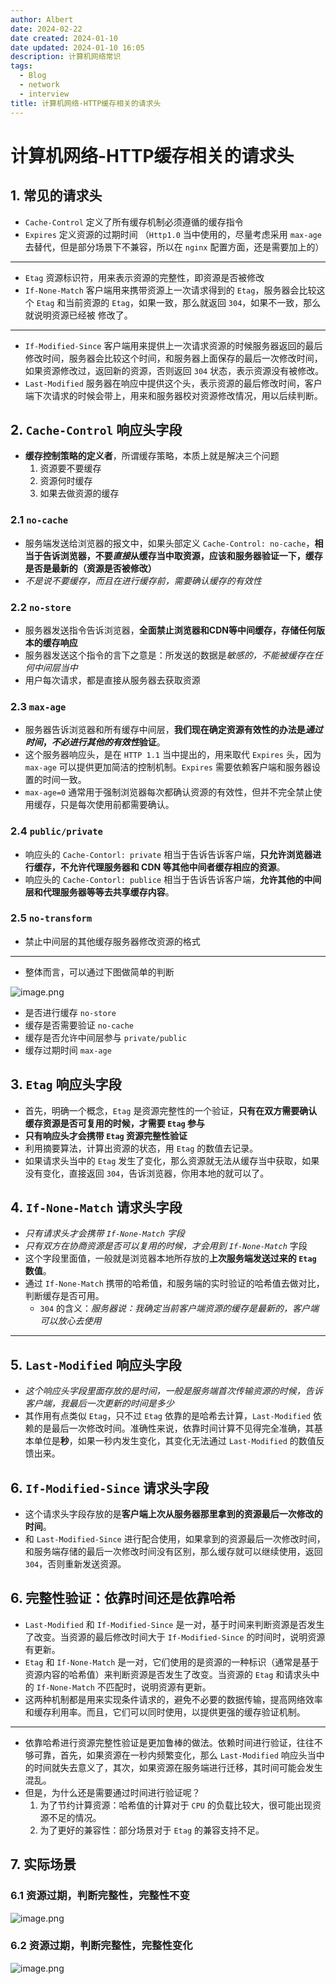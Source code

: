 ```yaml
---
author: Albert
date: 2024-02-22
date created: 2024-01-10
date updated: 2024-01-10 16:05
description: 计算机网络常识
tags:
  - Blog
  - network
  - interview
title: 计算机网络-HTTP缓存相关的请求头
---
```


# 计算机网络-HTTP缓存相关的请求头

## 1. 常见的请求头

- `Cache-Control` 定义了所有缓存机制必须遵循的缓存指令
- `Expires` 定义资源的过期时间 （`Http1.0` 当中使用的，尽量考虑采用 `max-age` 去替代，但是部分场景下不兼容，所以在 `nginx` 配置方面，还是需要加上的）

---

- `Etag` 资源标识符，用来表示资源的完整性，即资源是否被修改
- `If-None-Match` 客户端用来携带资源上一次请求得到的 `Etag`，服务器会比较这个 `Etag` 和当前资源的 `Etag`，如果一致，那么就返回 `304`，如果不一致，那么就说明资源已经被 修改了。

---

- `If-Modified-Since` 客户端用来提供上一次请求资源的时候服务器返回的最后修改时间，服务器会比较这个时间，和服务器上面保存的最后一次修改时间，如果资源修改过，返回新的资源，否则返回 `304` 状态，表示资源没有被修改。
- `Last-Modified` 服务器在响应中提供这个头，表示资源的最后修改时间，客户端下次请求的时候会带上，用来和服务器校对资源修改情况，用以后续判断。

## 2. `Cache-Control` 响应头字段

- **缓存控制策略的定义者**，所谓缓存策略，本质上就是解决三个问题
  1. 资源要不要缓存
  2. 资源何时缓存
  3. 如果去做资源的缓存

### 2.1 `no-cache`

- 服务端发送给浏览器的报文中，如果头部定义 `Cache-Control: no-cache`，**相当于告诉浏览器，不要*直接*从缓存当中取资源，应该和服务器验证一下，缓存是否是最新的（资源是否被修改）**
- _不是说不要缓存，而且在进行缓存前，需要确认缓存的有效性_

### 2.2 `no-store`

- 服务器发送指令告诉浏览器，**全面禁止浏览器和CDN等中间缓存，存储任何版本的缓存响应**
- 服务器发送这个指令的言下之意是：所发送的数据是*敏感的，不能被缓存在任何中间层当中*
- 用户每次请求，都是直接从服务器去获取资源

### 2.3 `max-age`

- 服务器告诉浏览器和所有缓存中间层，**我们现在确定资源有效性的办法是*通过时间*，*不必进行其他的有效性*验证**。
- 这个服务器响应头，是在 `HTTP 1.1` 当中提出的，用来取代 `Expires` 头，因为 `max-age` 可以提供更加简洁的控制机制。`Expires` 需要依赖客户端和服务器设置的时间一致。
- `max-age=0` 通常用于强制浏览器每次都确认资源的有效性，但并不完全禁止使用缓存，只是每次使用前都需要确认。

### 2.4 `public/private`

- 响应头的 `Cache-Contorl: private` 相当于告诉告诉客户端，**只允许浏览器进行缓存，不允许代理服务器和 CDN 等其他中间者缓存相应的资源**。
- 响应头的 `Cache-Contorl: publice` 相当于告诉告诉客户端，**允许其他的中间层和代理服务器等等去共享缓存内容**。

### 2.5 `no-transform`

- 禁止中间层的其他缓存服务器修改资源的格式

---

- 整体而言，可以通过下图做简单的判断

![image.png](https://img-20221128.oss-cn-shanghai.aliyuncs.com/img-2023-05/20240110151537.png)

- 是否进行缓存 `no-store`
- 缓存是否需要验证 `no-cache`
- 缓存是否允许中间层参与 `private/public`
- 缓存过期时间 `max-age`

## 3. `Etag` 响应头字段

- 首先，明确一个概念，`Etag` 是资源完整性的一个验证，**只有在双方需要确认缓存资源是否可复用的时候，才需要 `Etag` 参与**
- **只有响应头才会携带 `Etag` 资源完整性验证**
- 利用摘要算法，计算出资源的状态，用 `Etag` 的数值去记录。
- 如果请求头当中的 `Etag` 发生了变化，那么资源就无法从缓存当中获取，如果没有变化，直接返回 `304`，告诉浏览器，你用本地的就可以了。

## 4. `If-None-Match` 请求头字段

- _只有请求头才会携带 `If-None-Match` 字段_
- _只有双方在协商资源是否可以复用的时候，才会用到 `If-None-Match`_ 字段
- 这个字段里面值，一般就是浏览器本地所存放的**上次服务端发送过来的 `Etag` 数值**。
- 通过 `If-None-Match` 携带的哈希值，和服务端的实时验证的哈希值去做对比，判断缓存是否可用。
  - `304` 的含义：_服务器说：我确定当前客户端资源的缓存是最新的，客户端可以放心去使用_

---

## 5. `Last-Modified` 响应头字段

- _这个响应头字段里面存放的是时间，一般是服务端首次传输资源的时候，告诉客户端，我最后一次更新的时间是多少_
- 其作用有点类似 `Etag`，只不过 `Etag` 依靠的是哈希去计算，`Last-Modified` 依赖的是最后一次修改时间。准确性来说，依靠时间计算不见得完全准确，其基本单位是**秒**，如果一秒内发生变化，其变化无法通过 `Last-Modified` 的数值反馈出来。

## 6. `If-Modified-Since` 请求头字段

- 这个请求头字段存放的是**客户端上次从服务器那里拿到的资源最后一次修改的时间**。
- 和 `Last-Modified-Since` 进行配合使用，如果拿到的资源最后一次修改时间，和服务端存储的最后一次修改时间没有区别，那么缓存就可以继续使用，返回 `304`，否则重新发送资源。

## 6. 完整性验证：依靠时间还是依靠哈希

- `Last-Modified` 和 `If-Modified-Since` 是一对，基于时间来判断资源是否发生了改变。当资源的最后修改时间大于 `If-Modified-Since` 的时间时，说明资源有更新。
- `Etag` 和 `If-None-Match` 是一对，它们使用的是资源的一种标识（通常是基于资源内容的哈希值）来判断资源是否发生了改变。当资源的 `Etag` 和请求头中的 `If-None-Match` 不匹配时，说明资源有更新。
- 这两种机制都是用来实现条件请求的，避免不必要的数据传输，提高网络效率和缓存利用率。而且，它们可以同时使用，以提供更强的缓存验证机制。

---

- 依靠哈希进行资源完整性验证是更加鲁棒的做法。依赖时间进行验证，往往不够可靠，首先，如果资源在一秒内频繁变化，那么 `Last-Modified` 响应头当中的时间就失去意义了，其次，如果资源在服务端进行迁移，其时间可能会发生混乱。
- 但是，为什么还是需要通过时间进行验证呢？
  1. 为了节约计算资源：哈希值的计算对于 `CPU` 的负载比较大，很可能出现资源不足的情况。
  2. 为了更好的兼容性：部分场景对于 `Etag` 的兼容支持不足。

## 7. 实际场景

### 6.1 资源过期，判断完整性，完整性不变

![image.png](https://img-20221128.oss-cn-shanghai.aliyuncs.com/img-2023-05/20240110153606.png)

### 6.2 资源过期，判断完整性，完整性变化

![image.png](https://img-20221128.oss-cn-shanghai.aliyuncs.com/img-2023-05/20240110153703.png)

